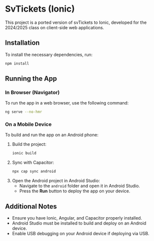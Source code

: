 # SvTickets (Ionic)
This project is a ported version of svTickets to Ionic, developed for the 2024/2025 class on client-side web applications.

## Installation

To install the necessary dependencies, run:

```sh
npm install
```

## Running the App

### In Browser (Navigator)
To run the app in a web browser, use the following command:

```sh
ng serve --no-hmr
```

### On a Mobile Device
To build and run the app on an Android phone:

1. Build the project:
   ```sh
   ionic build
   ```
2. Sync with Capacitor:
   ```sh
   npx cap sync android
   ```
3. Open the Android project in Android Studio:
   - Navigate to the `android` folder and open it in Android Studio.
   - Press the **Run** button to deploy the app on your device.

## Additional Notes
- Ensure you have Ionic, Angular, and Capacitor properly installed.
- Android Studio must be installed to build and deploy on an Android device.
- Enable USB debugging on your Android device if deploying via USB.
